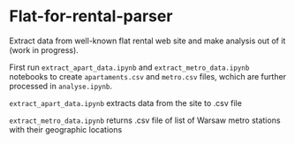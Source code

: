 # Flat-for-rental-parser

Extract data from well-known flat rental web site and make analysis out of it (work in progress).

First run `extract_apart_data.ipynb` and `extract_metro_data.ipynb` notebooks to create `apartaments.csv` and `metro.csv` files, wchich are further processed in `analyse.ipynb`.

`extract_apart_data.ipynb` extracts data from the site to .csv file

`extract_metro_data.ipynb` returns .csv file of list of Warsaw metro stations with their geographic locations
